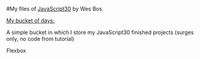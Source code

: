 #My files of [JavaScript30](https://javascript30.com/) by Wes Bos

[My bucket of days:](http://ihatetoast-javascript30-bucket.surge.sh)

A simple bucket in which I store my JavaScript30 finished projects (surges only, no code from tutorial)

Flexbox